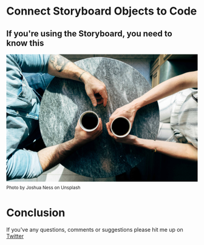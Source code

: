 
# Connect Storyboard Objects to Code
## If you're using the Storyboard, you need to know this

![Photo by Jon Ly on Unsplash](Images/joshua-ness--bEZ_OfWu3Y-unsplash.jpg)<br/>
<sub>Photo by Joshua Ness on Unsplash<sub>








# Conclusion
If you've any questions, comments or suggestions please hit me up on [Twitter](https://twitter.com/stevenpcurtis) 
